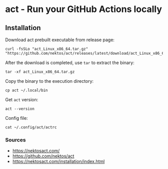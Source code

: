 # act - Run your GitHub Actions locally

## Installation

Download act prebuilt executable from release page:
```shell
curl -fsSLo "act_Linux_x86_64.tar.gz" "https://github.com/nektos/act/releases/latest/download/act_Linux_x86_64.tar.gz"
```

After the download is completed, use `tar` to extract the binary:
```shell
tar -xf act_Linux_x86_64.tar.gz
```

Copy the binary to the execution directory:
```shell
cp act ~/.local/bin
```

Get `act` version:
```shell
act --version
```

Config file:
```shell
cat ~/.config/act/actrc
```

### Sources

- https://nektosact.com/
- https://github.com/nektos/act
- https://nektosact.com/installation/index.html
